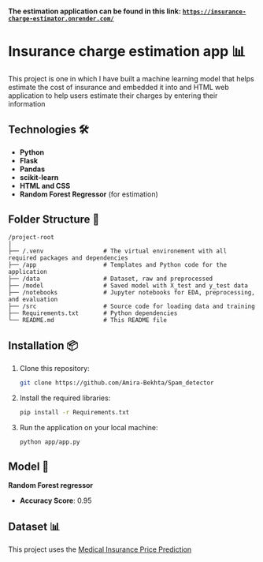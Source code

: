 #### The estimation application can be found in this link: <code>https://insurance-charge-estimator.onrender.com/</code>

# Insurance charge estimation app 📊

This project is one in which I have built a machine learning model that helps estimate the cost of insurance and embedded it into and HTML web application to help users estimate their charges by entering their information

## Technologies 🛠️
- **Python**
- **Flask**
- **Pandas**
- **scikit-learn**
- **HTML and CSS**
- **Random Forest Regressor** (for estimation)

## Folder Structure 📁
```
/project-root
│
├── /.venv                 # The virtual environement with all required packages and dependencies
├── /app                   # Templates and Python code for the application
├── /data                  # Dataset, raw and preprocessed
├── /model                 # Saved model with X_test and y_test data
├── /notebooks             # Jupyter notebooks for EDA, preprocessing, and evaluation
├── /src                   # Source code for loading data and training
├── Requirements.txt       # Python dependencies
└── README.md              # This README file
```

## Installation 📦
1. Clone this repository:
   ```bash
   git clone https://github.com/Amira-Bekhta/Spam_detector 
   ```

2. Install the required libraries:
   ```bash
   pip install -r Requirements.txt
   ```

3. Run the application on your local machine:
   ```bash
   python app/app.py
   ```

## Model 🧠
**Random Forest regressor**
- **Accuracy Score**: 0.95 

## Dataset 📊
This project uses the [Medical Insurance Price Prediction](https://www.kaggle.com/datasets/harishkumardatalab/medical-insurance-price-prediction)